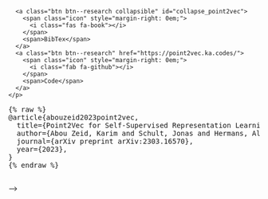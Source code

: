 <!-- ---
permalink: /
title: "Daniel Kusuma"
excerpt: "About me"
author_profile: true
redirect_from: 
  - /about/
  - /about.html
---
I am a master student at RWTH Aachen in electrical engineering, pursing my deep interest and curiosity in deep learning. During my bachelor study I was working with [Andreas Bär](https://andrbaer.github.io/) under the supervision of [Prof. Dr.-Ing. Tim Fingscheidt](https://www.tu-braunschweig.de/ifn/institut/abt/sv/prof-dr-ing-tim-fingscheidt).


News
------
- dsamdklsamdksamdklasda
- ndjksandjsandjsandjsadnjsak
Create content & metadata
------
For site content, there is one markdown file for each type of content, which are stored in directories like _publications, _talks, _posts, _teaching, or _pages. For example, each talk is a markdown file in the [_talks directory](https://github.com/academicpages/academicpages.github.io/tree/master/_talks). At the top of each markdown file is structured data in YAML about the talk, which the theme will parse to do lots of cool stuff. The same structured data about a talk is used to generate the list of talks on the [Talks page](https://academicpages.github.io/talks), each [individual page](https://academicpages.github.io/talks/2012-03-01-talk-1) for specific talks, the talks section for the [CV page](https://academicpages.github.io/cv), and the [map of places you've given a talk](https://academicpages.github.io/talkmap.html) (if you run this [python file](https://github.com/academicpages/academicpages.github.io/blob/master/talkmap.py) or [Jupyter notebook](https://github.com/academicpages/academicpages.github.io/blob/master/talkmap.ipynb), which creates the HTML for the map based on the contents of the _talks directory).

**Markdown generator**

I have also created [a set of Jupyter notebooks](https://github.com/academicpages/academicpages.github.io/tree/master/markdown_generator
) that converts a CSV containing structured data about talks or presentations into individual markdown files that will be properly formatted for the academicpages template. The sample CSVs in that directory are the ones I used to create my own personal website at stuartgeiger.com. My usual workflow is that I keep a spreadsheet of my publications and talks, then run the code in these notebooks to generate the markdown files, then commit and push them to the GitHub repository.

Publications
------
- Improvements to Image Reconstruction-Based Performance Prediction\\for Semantic Segmentation in Highly Automated Driving
Example: editing a markdown file for a talk
![Editing a markdown file for a talk](/images/editing-talk.png)

<h2>Selected Publications</h2>

<div class="paper-entry">
  <a href="https://point2vec.ka.codes/" class="special-link">
    <p>
      <video style="padding-bottom: 0px; margin-top: -30px;" class="align-left teaser" autoplay muted loop>
        <source src="https://jonasschult.github.io/images/teaser/point2vec.mp4" type="video/mp4">
        Your browser does not support the video tag.
      </video>
      <b>Improvements to Image Reconstruction-Based Performance Prediction for Semantic Segmentation in Highly Automated Driving</b>
      </br>
      Andreas Bär, <u>Daniel Kusuma</u>*, Tim Fingscheidt
      </br>
      arXiv, 2023.
      </br>
      <a class="btn btn--research" href="https://github.com/ifnspaml/PerfPredRecV2/">
        <span class="icon" style="margin-right: 0em;">
          <i class="fas fa-bolt"></i>
        </span>
        <span>Source Code</span>
      </a>
      <!-- <a class="btn btn--research" href="https://arxiv.org/abs/2303.16570">
        <span class="icon" style="margin-right: 0em;">
          <i class="fas fa-file-pdf"></i>
        </span>
        <span>Paper</span>
      </a> -->
      <a class="btn btn--research collapsible" id="collapse_point2vec">
        <span class="icon" style="margin-right: 0em;">
          <i class="fas fa-book"></i>
        </span>
        <span>BibTex</span>
      </a>
      <a class="btn btn--research" href="https://point2vec.ka.codes/">
        <span class="icon" style="margin-right: 0em;">
          <i class="fab fa-github"></i>
        </span>
        <span>Code</span>
      </a>
    </p>
  </a>
  <div id="content_point2vec" class="collapsible-content">
    <pre class="p-bibtex">
{% raw %}
@article{abouzeid2023point2vec,
  title={Point2Vec for Self-Supervised Representation Learning on Point Clouds},
  author={Abou Zeid, Karim and Schult, Jonas and Hermans, Alexander and Leibe, Bastian},
  journal={arXiv preprint arXiv:2303.16570},
  year={2023},
}
{% endraw %}
    </pre>
  </div>
</div>
<script>
  var coll = document.getElementsByClassName("collapsible");
  var i;

  for (i = 0; i < coll.length; i++) {
    coll[i].addEventListener("click", function () {
      id = this.id;
      var content = document.getElementById(id.replace("collapse", "content"));
      if (content.style.maxHeight) {
        content.style.maxHeight = null;
      } else {
        content.style.maxHeight = content.scrollHeight + "px";
      }
    });
  }
</script> -->